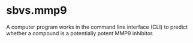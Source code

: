 # sbvs.mmp9
A computer program works in the command line interface (CLI) to predict whether a compound is a potentially potent MMP9 inhibitor.
